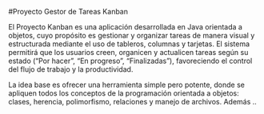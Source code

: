 #Proyecto Gestor de Tareas Kanban

El Proyecto Kanban es una aplicación desarrollada en Java orientada a objetos, cuyo propósito es gestionar y organizar tareas de manera visual y estructurada mediante el uso de tableros, columnas y tarjetas.
El sistema permitirá que los usuarios creen, organicen y actualicen tareas según su estado (“Por hacer”, “En progreso”, “Finalizadas”), favoreciendo el control del flujo de trabajo y la productividad.

La idea base es ofrecer una herramienta simple pero potente, donde se apliquen todos los conceptos de la programación orientada a objetos: clases, herencia, polimorfismo, relaciones y manejo de archivos.
Además
..